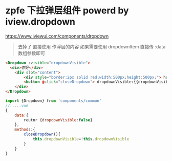 # zpfe 下拉弹层组件 powerd by iview.dropdown
<https://www.iviewui.com/components/dropdown>

> 去掉了 <slot name="list">
> 直接使用 <slot name="content"> 作浮层的内容
> 如果需要使用 dropdownItem 直接传 :data 数组参数即可
```html
<Dropdown :visible="dropdownVisible">
  <div>你好</div> 
    <div slot="content">
        <div style="border:2px solid red;width:500px;height:500px;"> how are you  </div>
        <button @click="closeDropdown"> dropdownVisible:{{dropdownVisible}} </button>
    </div> 
</Dropdown>

```

```js
import {Dropdown} from 'components/common'
//.....vue
{
    data:{
        reutnr {dropdownVisible:false}
    },
    methods:{
        closeDropdown(){
            this.dropdownVisible=!this.dropdownVisible
        }
    }
}
```